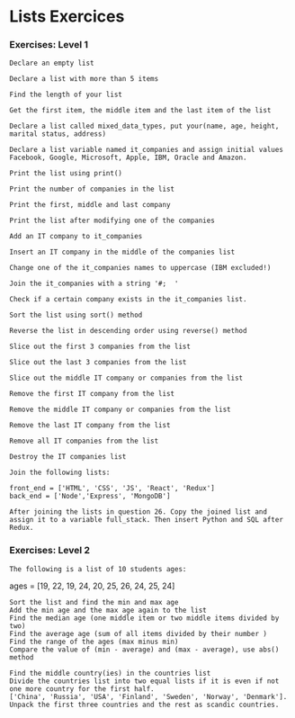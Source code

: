 # Lists Exercices

### Exercises: Level 1

    Declare an empty list

    Declare a list with more than 5 items

    Find the length of your list

    Get the first item, the middle item and the last item of the list

    Declare a list called mixed_data_types, put your(name, age, height, marital status, address)

    Declare a list variable named it_companies and assign initial values Facebook, Google, Microsoft, Apple, IBM, Oracle and Amazon.

    Print the list using print()

    Print the number of companies in the list

    Print the first, middle and last company

    Print the list after modifying one of the companies

    Add an IT company to it_companies

    Insert an IT company in the middle of the companies list

    Change one of the it_companies names to uppercase (IBM excluded!)

    Join the it_companies with a string '#;  '

    Check if a certain company exists in the it_companies list.

    Sort the list using sort() method

    Reverse the list in descending order using reverse() method

    Slice out the first 3 companies from the list

    Slice out the last 3 companies from the list

    Slice out the middle IT company or companies from the list

    Remove the first IT company from the list

    Remove the middle IT company or companies from the list

    Remove the last IT company from the list

    Remove all IT companies from the list

    Destroy the IT companies list

    Join the following lists:

    front_end = ['HTML', 'CSS', 'JS', 'React', 'Redux']
    back_end = ['Node','Express', 'MongoDB']

    After joining the lists in question 26. Copy the joined list and assign it to a variable full_stack. Then insert Python and SQL after Redux.

### Exercises: Level 2

    The following is a list of 10 students ages:

ages = [19, 22, 19, 24, 20, 25, 26, 24, 25, 24]

    Sort the list and find the min and max age
    Add the min age and the max age again to the list
    Find the median age (one middle item or two middle items divided by two)
    Find the average age (sum of all items divided by their number )
    Find the range of the ages (max minus min)
    Compare the value of (min - average) and (max - average), use abs() method

    Find the middle country(ies) in the countries list
    Divide the countries list into two equal lists if it is even if not one more country for the first half.
    ['China', 'Russia', 'USA', 'Finland', 'Sweden', 'Norway', 'Denmark']. Unpack the first three countries and the rest as scandic countries.
